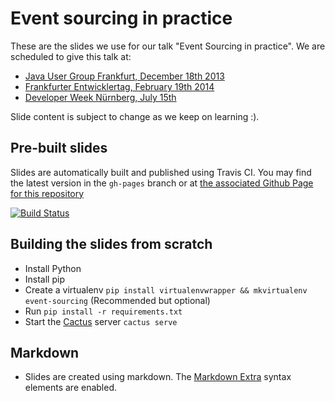 # Event sourcing in practice

These are the slides we use for our talk "Event Sourcing in practice". We are scheduled to give this talk at:
- [Java User Group Frankfurt, December 18th 2013](https://sites.google.com/site/jugffm/home/18-12-2013-why-care-about-big-data)
- [Frankfurter Entwicklertag, February 19th 2014](http://www.entwicklertag.de/frankfurt/2014/session/event-sourcing-der-praxis)
- [Developer Week Nürnberg, July 15th](http://www.developer-week.de/Programm/Veranstaltung/%28event%29/14192)

Slide content is subject to change as we keep on learning :).

## Pre-built slides

Slides are automatically built and published using Travis CI. You may find the latest version in the `gh-pages` branch or at [the associated Github Page for this repository](http://xpepper.github.io/event-sourcing-in-practice/index.html)

[![Build Status](https://travis-ci.org/xpepper/event-sourcing-in-practice.png?branch=master)](https://travis-ci.org/xpepper/event-sourcing-in-practice)

## Building the slides from scratch

- Install Python
- Install pip
- Create a virtualenv 
  `pip install virtualenvwrapper && mkvirtualenv event-sourcing` (Recommended but optional)
- Run `pip install -r requirements.txt`
- Start the [Cactus](https://github.com/koenbok/cactus) server `cactus serve`

## Markdown

- Slides are created using markdown. The [Markdown Extra](http://michelf.ca/projects/php-markdown/extra/) syntax elements are enabled.
